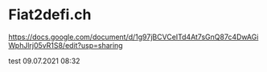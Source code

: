# Fiat2defi.ch

https://docs.google.com/document/d/1g97jBCVCeITd4At7sGnQ87c4DwAGiWphJlrj05vR1S8/edit?usp=sharing

test 09.07.2021 08:32
